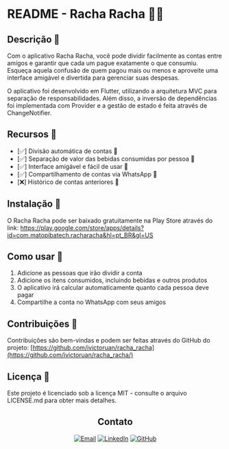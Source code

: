 # README - Racha Racha 💸📱

## Descrição 📝
Com o aplicativo Racha Racha, você pode dividir facilmente as contas entre amigos e garantir que cada um pague exatamente o que consumiu. Esqueça aquela confusão de quem pagou mais ou menos e aproveite uma interface amigável e divertida para gerenciar suas despesas.

O aplicativo foi desenvolvido em Flutter, utilizando a arquitetura MVC para separação de responsabilidades. Além disso, a inversão de dependências foi implementada com Provider e a gestão de estado é feita através de ChangeNotifier.

## Recursos 🚀
- [✅] Divisão automática de contas 🧮
- [✅] Separação de valor das bebidas consumidas por pessoa 🍻
- [✅] Interface amigável e fácil de usar 🎨
- [✅] Compartilhamento de contas via WhatsApp 📲
- [❌] Histórico de contas anteriores 📜

## Instalação 📲
O Racha Racha pode ser baixado gratuitamente na Play Store através do link: https://play.google.com/store/apps/details?id=com.matopibatech.racharacha&hl=pt_BR&gl=US

## Como usar 🤔
1. Adicione as pessoas que irão dividir a conta
2. Adicione os itens consumidos, incluindo bebidas e outros produtos
3. O aplicativo irá calcular automaticamente quanto cada pessoa deve pagar
4. Compartilhe a conta no WhatsApp com seus amigos

## Contribuições 🤝
Contribuições são bem-vindas e podem ser feitas através do GitHub do projeto: [https://github.com/ivictoruan/racha_racha](https://github.com/ivictoruan/racha_racha/)

## Licença 📜
Este projeto é licenciado sob a licença MIT - consulte o arquivo LICENSE.md para obter mais detalhes.
<div align="center">

## Contato

[![Email](https://img.shields.io/badge/Email-victorruan135@gmail.com-D14836?style=for-the-badge&logo=gmail&logoColor=white)](mailto:victorruan135@gmail.com)
[![LinkedIn](https://img.shields.io/badge/LinkedIn-ivictoruan-0077B5?style=for-the-badge&logo=linkedin&logoColor=white)](https://www.linkedin.com/in/ivictoruan)
[![GitHub](https://img.shields.io/badge/GitHub-ivictoruan-181717?style=for-the-badge&logo=github&logoColor=white)](https://github.com/ivictoruan)

</div>
